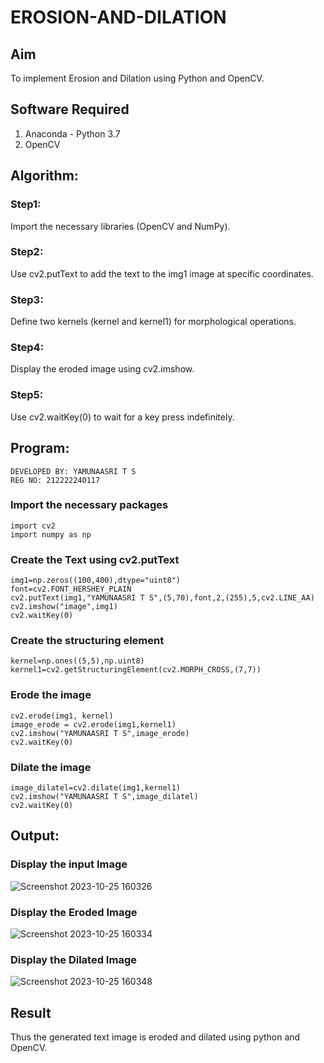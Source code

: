 # EROSION-AND-DILATION

## Aim
To implement Erosion and Dilation using Python and OpenCV.
## Software Required
1. Anaconda - Python 3.7
2. OpenCV
## Algorithm:
### Step1:
Import the necessary libraries (OpenCV and NumPy).

### Step2:
Use cv2.putText to add the text to the img1 image at specific coordinates.

### Step3:
Define two kernels (kernel and kernel1) for morphological operations.

### Step4:
Display the eroded image using cv2.imshow.

### Step5:
Use cv2.waitKey(0) to wait for a key press indefinitely.
 
## Program:
```
DEVELOPED BY: YAMUNAASRI T S
REG NO: 212222240117
```
### Import the necessary packages
```
import cv2
import numpy as np
```
### Create the Text using cv2.putText
```
img1=np.zeros((100,400),dtype="uint8")
font=cv2.FONT_HERSHEY_PLAIN
cv2.putText(img1,"YAMUNAASRI T S",(5,70),font,2,(255),5,cv2.LINE_AA)
cv2.imshow("image",img1)
cv2.waitKey(0)
```
### Create the structuring element
```
kernel=np.ones((5,5),np.uint8)
kernel1=cv2.getStructuringElement(cv2.MORPH_CROSS,(7,7))
```
### Erode the image
```
cv2.erode(img1, kernel)
image_erode = cv2.erode(img1,kernel1)
cv2.imshow("YAMUNAASRI T S",image_erode)
cv2.waitKey(0)
```
### Dilate the image
```
image_dilatel=cv2.dilate(img1,kernel1)
cv2.imshow("YAMUNAASRI T S",image_dilatel)
cv2.waitKey(0)
```
## Output:

### Display the input Image
![Screenshot 2023-10-25 160326](https://github.com/Yamunaasri/EROSION-AND-DILATION/assets/115707860/e9d36cc9-4b66-48ec-9ea3-ec742cbfd758)


### Display the Eroded Image
![Screenshot 2023-10-25 160334](https://github.com/Yamunaasri/EROSION-AND-DILATION/assets/115707860/11b017e3-1f14-4b6e-a552-9ba8561904aa)


### Display the Dilated Image
![Screenshot 2023-10-25 160348](https://github.com/Yamunaasri/EROSION-AND-DILATION/assets/115707860/af398885-ea98-4bc3-91d1-b960bce73739)


## Result
Thus the generated text image is eroded and dilated using python and OpenCV.
